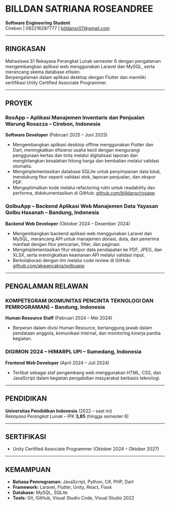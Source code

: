 # BILLDAN SATRIANA ROSEANDREE

**Software Engineering Student**  
Cirebon | 082216297777 | billdansr07@gmail.com

---

## RINGKASAN

Mahasiswa S1 Rekayasa Perangkat Lunak semester 6 dengan pengalaman mengembangkan aplikasi web menggunakan Laravel dan MySQL, serta merancang skema database efisien.  
Berpengalaman dalam aplikasi desktop dengan Flutter dan memiliki sertifikasi Unity Certified Associate Programmer.

---

## PROYEK

### RosApp – Aplikasi Manajemen Inventaris dan Penjualan Warung Rosazza – Cirebon, Indonesia  
**Software Developer** (Februari 2025 – Juni 2025)

- Mengembangkan aplikasi desktop offline menggunakan Flutter dan Dart, meningkatkan efisiensi usaha kecil dengan mengurangi penggunaan kertas dan tinta melalui digitalisasi laporan dan menghilangkan kesalahan hitung harga dan kembalian melalui validasi otomatis.
- Mengimplementasikan database SQLite untuk penyimpanan data lokal, mendukung fitur seperti validasi stok, laporan penjualan, dan ekspor PDF.
- Mengoptimalkan kode melalui refactoring rutin untuk readability dan performa, didokumentasikan di GitHub: [github.com/billdansr/rosapp](https://github.com/billdansr/rosapp)

### QolbuApp – Backend Aplikasi Web Manajemen Data Yayasan Qolbu Hasanah – Bandung, Indonesia  
**Backend Web Developer** (Oktober 2024 – Desember 2024)

- Mengembangkan backend aplikasi web menggunakan Laravel dan MySQL, merancang API untuk manajemen donasi, duta, dan penerima manfaat dengan fitur pencarian, filter, dan paginasi.
- Mengimplementasikan fitur ekspor data pendapatan ke PDF, JPEG, dan XLSX, serta meningkatkan keamanan API melalui validasi input.
- Berkolaborasi dengan tim melalui code review di GitHub: [github.com/akwancakra/qolbuapp](https://github.com/akwancakra/qolbuapp)

---

## PENGALAMAN RELAWAN

### KOMPETEGRAM (KOMUNITAS PENCINTA TEKNOLOGI DAN PEMROGRAMAN) – Bandung, Indonesia  
**Human Resource Staff** (Februari 2024 – Mei 2024)

- Berperan dalam divisi Human Resource, bertanggung jawab dalam pendataan anggota, komunikasi internal, dan monitoring kinerja panitia kegiatan.

### DIGIMON 2024 – HIMARPL UPI – Sumedang, Indonesia  
**Frontend Web Developer** (April 2024 – Juli 2024)

- Terlibat sebagai staf pengembang web menggunakan HTML, CSS, dan JavaScript dalam kegiatan pengabdian masyarakat berbasis teknologi.

---

## PENDIDIKAN

**Universitas Pendidikan Indonesia** (2022 – saat ini)  
_Rekayasa Perangkat Lunak_ – IPK **3,85** (hingga semester 6)

---

## SERTIFIKASI

- Unity Certified Associate Programmer (Oktober 2024 – Oktober 2027)

---

## KEMAMPUAN

- **Bahasa Pemrograman:** JavaScript, Python, C#, PHP, Dart  
- **Framework:** Laravel, Flutter, Unity, React, Flask  
- **Database:** MySQL, SQLite  
- **Tools:** Git, GitHub, Visual Studio Code, Visual Studio 2022

<!--
**billdansr/billdansr** is a ✨ _special_ ✨ repository because its `README.md` (this file) appears on your GitHub profile.

Here are some ideas to get you started:

- 🔭 I’m currently working on ...
- 🌱 I’m currently learning ...
- 👯 I’m looking to collaborate on ...
- 🤔 I’m looking for help with ...
- 💬 Ask me about ...
- 📫 How to reach me: ...
- 😄 Pronouns: ...
- ⚡ Fun fact: ...
-->
